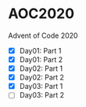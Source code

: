 # AOC2020

Advent of Code 2020

- [x] Day01: Part 1
- [x] Day01: Part 2
- [x] Day02: Part 1
- [x] Day02: Part 2
- [x] Day03: Part 1
- [ ] Day03: Part 2
